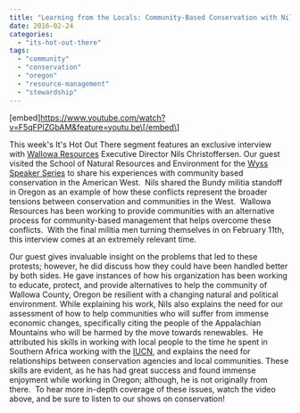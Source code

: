 ```yaml
---
title: "Learning from the Locals: Community-Based Conservation with Nils Christoffersen"
date: 2016-02-24
categories: 
  - "its-hot-out-there"
tags: 
  - "community"
  - "conservation"
  - "oregon"
  - "resource-management"
  - "stewardship"
---
```


\[embed\]https://www.youtube.com/watch?v=F5qFPIZGbAM&feature=youtu.be\[/embed\]

This week's It's Hot Out There segment features an exclusive interview with [Wallowa Resources](http://www.wallowaresources.org/) Executive Director Nils Christoffersen. Our guest visited the School of Natural Resources and Environment for the [Wyss Speaker Series](http://www.snre.umich.edu/events/wyss_speaker_series_20_years_of_communitybased_conservation_in_the_american_west) to share his experiences with community based conservation in the American West.  Nils shared the Bundy militia standoff in Oregon as an example of how these conflicts represent the broader tensions between conservation and communities in the West.  Wallowa Resources has been working to provide communities with an alternative process for community-based management that helps overcome these conflicts.  With the final militia men turning themselves in on February 11th, this interview comes at an extremely relevant time.<!--more-->

Our guest gives invaluable insight on the problems that led to these protests; however, he did discuss how they could have been handled better by both sides. He gave instances of how his organization has been working to educate, protect, and provide alternatives to help the community of Wallowa County, Oregon be resilient with a changing natural and political environment. While explaining his work, Nils also explains the need for our assessment of how to help communities who will suffer from immense economic changes, specifically citing the people of the Appalachian Mountains who will be harmed by the move towards renewables.  He attributed his skills in working with local people to the time he spent in Southern Africa working with the [IUCN](http://www.iucn.org/), and explains the need for relationships between conservation agencies and local communities. These skills are evident, as he has had great success and found immense enjoyment while working in Oregon; although, he is not originally from there.  To hear more in-depth coverage of these issues, watch the video above, and be sure to listen to our shows on conservation!
